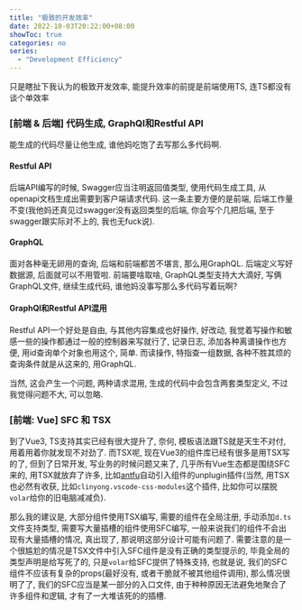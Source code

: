 ```yaml
---
title: "极致的开发效率"
date: 2022-10-03T20:22:00+08:00
showToc: true
categories: no
series:
  - "Development Efficiency"
---
```


只是瞎扯下我认为的极致开发效率, 能提升效率的前提是前端使用TS, 连TS都没有谈个单效率

### [前端 & 后端] 代码生成, GraphQl和Restful API

能生成的代码尽量让他生成, 谁他妈吃饱了去写那么多代码啊. 

#### Restful API

后端API编写的时候, Swagger应当注明返回值类型, 使用代码生成工具, 从openapi文档生成出需要到客户端请求代码. 这一条主要方便的是前端, 后端工作量不变(我他妈还真见过swagger没有返回类型的后端, 你会写个几把后端, 至于swagger跟实际对不上的, 我也无fuck说).

#### GraphQL

面对各种毫无卵用的查询, 后端和前端都苦不堪言, 那么用GraphQL. 后端定义写好数据源, 后面就可以不用管啦. 前端要啥取啥, GraphQL类型支持大大滴好, 写俩GraphQL文件, 继续生成代码, 谁他妈没事写那么多代码写着玩啊?

#### GraphQl和Restful API混用

Restful API一个好处是自由, 与其他内容集成也好操作, 好改动, 我觉着写操作和敏感一些的操作都通过一般的控制器来写就行了, 记录日志, 添加各种离谱操作也方便, 用id查询单个对象也用这个, 简单. 而读操作, 特指查一组数据, 各种不胜其烦的查询条件就是从这来的, 用GraphQL.

当然, 这会产生一个问题, 两种请求混用, 生成的代码中会包含两套类型定义, 不过我觉得问题不大, 可以忽略.

### [前端: Vue] SFC 和 TSX

到了Vue3, TS支持其实已经有很大提升了, 奈何, 模板语法跟TS就是天生不对付, 用着用着你就发现不对劲了. 而TSX呢, 现在Vue3的组件库已经有很多是用TSX写的了, 但到了日常开发, 写业务的时候问题又来了, 几乎所有Vue生态都是围绕SFC来的, 用TSX就放弃了许多, 比如[antfu](https://github.com/antfu)自动引入组件的unplugin插件(当然, 用TSX也必然有收获, 比如`clinyong.vscode-css-modules`这个插件, 比如你可以摆脱`volar`给你的旧电脑减减负).

那么我的建议是, 大部分组件使用TSX编写, 需要的组件在全局注册, 手动添加`d.ts`文件支持类型, 需要写大量插槽的组件使用SFC编写, 一般来说我们的组件不会出现有大量插槽的情况, 真出现了, 那说明这部分设计可能有问题了. 需要注意的是一个很尴尬的情况是TSX文件中引入SFC组件是没有正确的类型提示的, 毕竟全局的类型声明是给写死了的, 只是`volar`给SFC提供了特殊支持, 也就是说, 我们的SFC组件不应该有复杂的props(最好没有, 或者干脆就不被其他组件调用), 那么情况很明了了, 我们的SFC应当是某一部分的入口文件, 由于种种原因无法避免地聚合了许多组件和逻辑, 才有了一大堆该死的的插槽.
